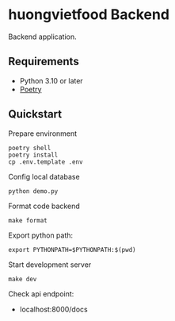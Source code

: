 # huongvietfood Backend

Backend application.

## Requirements

- Python 3.10 or later
- [Poetry](https://www.poetryfoundation.org/)

## Quickstart

Prepare environment

```
poetry shell
poetry install
cp .env.template .env
```

Config local database

```
python demo.py
```

Format code backend

```
make format
```

Export python path:

```
export PYTHONPATH=$PYTHONPATH:$(pwd)
```

Start development server

```
make dev
```

Check api endpoint:

* localhost:8000/docs
